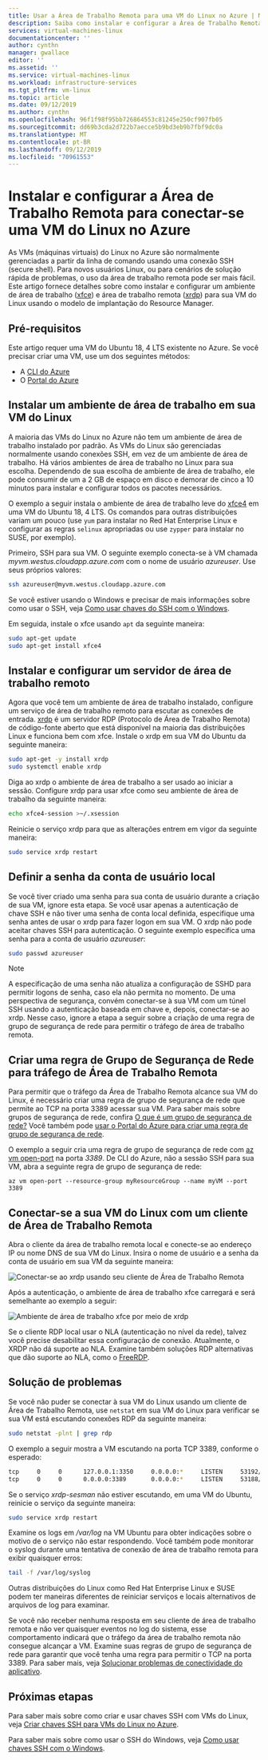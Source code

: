 ```yaml
---
title: Usar a Área de Trabalho Remota para uma VM do Linux no Azure | Microsoft Docs
description: Saiba como instalar e configurar a Área de Trabalho Remota (xrdp) para conectar-se a uma VM do Linux no Azure usando ferramentas gráficas
services: virtual-machines-linux
documentationcenter: ''
author: cynthn
manager: gwallace
editor: ''
ms.assetid: ''
ms.service: virtual-machines-linux
ms.workload: infrastructure-services
ms.tgt_pltfrm: vm-linux
ms.topic: article
ms.date: 09/12/2019
ms.author: cynthn
ms.openlocfilehash: 96f1f98f95bb726864553c81245e250cf907fb05
ms.sourcegitcommit: dd69b3cda2d722b7aecce5b9bd3eb9b7fbf9dc0a
ms.translationtype: MT
ms.contentlocale: pt-BR
ms.lasthandoff: 09/12/2019
ms.locfileid: "70961553"
---
```

# <a name="install-and-configure-remote-desktop-to-connect-to-a-linux-vm-in-azure"></a>Instalar e configurar a Área de Trabalho Remota para conectar-se uma VM do Linux no Azure
As VMs (máquinas virtuais) do Linux no Azure são normalmente gerenciadas a partir da linha de comando usando uma conexão SSH (secure shell). Para novos usuários Linux, ou para cenários de solução rápida de problemas, o uso da área de trabalho remota pode ser mais fácil. Este artigo fornece detalhes sobre como instalar e configurar um ambiente de área de trabalho ([xfce](https://www.xfce.org)) e área de trabalho remota ([xrdp](https://www.xrdp.org)) para sua VM do Linux usando o modelo de implantação do Resource Manager.


## <a name="prerequisites"></a>Pré-requisitos
Este artigo requer uma VM do Ubuntu 18, 4 LTS existente no Azure. Se você precisar criar uma VM, use um dos seguintes métodos:

- A [CLI do Azure](quick-create-cli.md)
- O [Portal do Azure](quick-create-portal.md)


## <a name="install-a-desktop-environment-on-your-linux-vm"></a>Instalar um ambiente de área de trabalho em sua VM do Linux
A maioria das VMs do Linux no Azure não tem um ambiente de área de trabalho instalado por padrão. As VMs do Linux são gerenciadas normalmente usando conexões SSH, em vez de um ambiente de área de trabalho. Há vários ambientes de área de trabalho no Linux para sua escolha. Dependendo de sua escolha de ambiente de área de trabalho, ele pode consumir de um a 2 GB de espaço em disco e demorar de cinco a 10 minutos para instalar e configurar todos os pacotes necessários.

O exemplo a seguir instala o ambiente de área de trabalho leve do [xfce4](https://www.xfce.org/) em uma VM do Ubuntu 18, 4 LTS. Os comandos para outras distribuições variam um pouco (use `yum` para instalar no Red Hat Enterprise Linux e configurar as regras `selinux` apropriadas ou use `zypper` para instalar no SUSE, por exemplo).

Primeiro, SSH para sua VM. O seguinte exemplo conecta-se à VM chamada *myvm.westus.cloudapp.azure.com* com o nome de usuário *azureuser*. Use seus próprios valores:

```bash
ssh azureuser@myvm.westus.cloudapp.azure.com
```

Se você estiver usando o Windows e precisar de mais informações sobre como usar o SSH, veja [Como usar chaves do SSH com o Windows](ssh-from-windows.md).

Em seguida, instale o xfce usando `apt` da seguinte maneira:

```bash
sudo apt-get update
sudo apt-get install xfce4
```

## <a name="install-and-configure-a-remote-desktop-server"></a>Instalar e configurar um servidor de área de trabalho remoto
Agora que você tem um ambiente de área de trabalho instalado, configure um serviço de área de trabalho remoto para escutar as conexões de entrada. [xrdp](http://xrdp.org) é um servidor RDP (Protocolo de Área de Trabalho Remota) de código-fonte aberto que está disponível na maioria das distribuições Linux e funciona bem com xfce. Instale o xrdp em sua VM do Ubuntu da seguinte maneira:

```bash
sudo apt-get -y install xrdp
sudo systemctl enable xrdp
```

Diga ao xrdp o ambiente de área de trabalho a ser usado ao iniciar a sessão. Configure xrdp para usar xfce como seu ambiente de área de trabalho da seguinte maneira:

```bash
echo xfce4-session >~/.xsession
```

Reinicie o serviço xrdp para que as alterações entrem em vigor da seguinte maneira:

```bash
sudo service xrdp restart
```


## <a name="set-a-local-user-account-password"></a>Definir a senha da conta de usuário local
Se você tiver criado uma senha para sua conta de usuário durante a criação de sua VM, ignore esta etapa. Se você usar apenas a autenticação de chave SSH e não tiver uma senha de conta local definida, especifique uma senha antes de usar o xrdp para fazer logon em sua VM. O xrdp não pode aceitar chaves SSH para autenticação. O seguinte exemplo especifica uma senha para a conta de usuário *azureuser*:

```bash
sudo passwd azureuser
```

> [!NOTE]
> A especificação de uma senha não atualiza a configuração de SSHD para permitir logons de senha, caso ela não permita no momento. De uma perspectiva de segurança, convém conectar-se à sua VM com um túnel SSH usando a autenticação baseada em chave e, depois, conectar-se ao xrdp. Nesse caso, ignore a etapa a seguir sobre a criação de uma regra de grupo de segurança de rede para permitir o tráfego de área de trabalho remota.


## <a name="create-a-network-security-group-rule-for-remote-desktop-traffic"></a>Criar uma regra de Grupo de Segurança de Rede para tráfego de Área de Trabalho Remota
Para permitir que o tráfego da Área de Trabalho Remota alcance sua VM do Linux, é necessário criar uma regra de grupo de segurança de rede que permite ao TCP na porta 3389 acessar sua VM. Para saber mais sobre grupos de segurança de rede, confira [O que é um grupo de segurança de rede?](../../virtual-network/security-overview.md?toc=%2fazure%2fvirtual-machines%2flinux%2ftoc.json) Você também pode [usar o Portal do Azure para criar uma regra de grupo de segurança de rede](../windows/nsg-quickstart-portal.md?toc=%2fazure%2fvirtual-machines%2flinux%2ftoc.json).

O exemplo a seguir cria uma regra de grupo de segurança de rede com [az vm open-port](/cli/azure/vm#az-vm-open-port) na porta *3389*. De CLI do Azure, não a sessão SSH para sua VM, abra a seguinte regra de grupo de segurança de rede:

```azurecli
az vm open-port --resource-group myResourceGroup --name myVM --port 3389
```


## <a name="connect-your-linux-vm-with-a-remote-desktop-client"></a>Conectar-se a sua VM do Linux com um cliente de Área de Trabalho Remota
Abra o cliente da área de trabalho remota local e conecte-se ao endereço IP ou nome DNS de sua VM do Linux. Insira o nome de usuário e a senha da conta de usuário em sua VM da seguinte maneira:

![Conectar-se ao xrdp usando seu cliente de Área de Trabalho Remota](./media/use-remote-desktop/remote-desktop-client.png)

Após a autenticação, o ambiente de área de trabalho xfce carregará e será semelhante ao exemplo a seguir:

![Ambiente de área de trabalho xfce por meio de xrdp](./media/use-remote-desktop/xfce-desktop-environment.png)

Se o cliente RDP local usar o NLA (autenticação no nível da rede), talvez você precise desabilitar essa configuração de conexão. Atualmente, o XRDP não dá suporte ao NLA. Examine também soluções RDP alternativas que dão suporte ao NLA, como o [FreeRDP](https://www.freerdp.com).


## <a name="troubleshoot"></a>Solução de problemas
Se você não puder se conectar à sua VM do Linux usando um cliente de Área de Trabalho Remota, use `netstat` em sua VM do Linux para verificar se sua VM está escutando conexões RDP da seguinte maneira:

```bash
sudo netstat -plnt | grep rdp
```

O exemplo a seguir mostra a VM escutando na porta TCP 3389, conforme o esperado:

```bash
tcp     0     0      127.0.0.1:3350     0.0.0.0:*     LISTEN     53192/xrdp-sesman
tcp     0     0      0.0.0.0:3389       0.0.0.0:*     LISTEN     53188/xrdp
```

Se o serviço *xrdp-sesman* não estiver escutando, em uma VM do Ubuntu, reinicie o serviço da seguinte maneira:

```bash
sudo service xrdp restart
```

Examine os logs em */var/log* na VM Ubuntu para obter indicações sobre o motivo de o serviço não estar respondendo. Você também pode monitorar o syslog durante uma tentativa de conexão de área de trabalho remota para exibir quaisquer erros:

```bash
tail -f /var/log/syslog
```

Outras distribuições do Linux como Red Hat Enterprise Linux e SUSE podem ter maneiras diferentes de reiniciar serviços e locais alternativos de arquivos de log para examinar.

Se você não receber nenhuma resposta em seu cliente de área de trabalho remota e não ver quaisquer eventos no log do sistema, esse comportamento indicará que o tráfego da área de trabalho remota não consegue alcançar a VM. Examine suas regras de grupo de segurança de rede para garantir que você tenha uma regra para permitir o TCP na porta 3389. Para saber mais, veja [Solucionar problemas de conectividade do aplicativo](../windows/troubleshoot-app-connection.md).


## <a name="next-steps"></a>Próximas etapas
Para saber mais sobre como criar e usar chaves SSH com VMs do Linux, veja [Criar chaves SSH para VMs do Linux no Azure](mac-create-ssh-keys.md).

Para saber mais sobre como usar o SSH do Windows, veja [Como usar chaves SSH com o Windows](ssh-from-windows.md).

